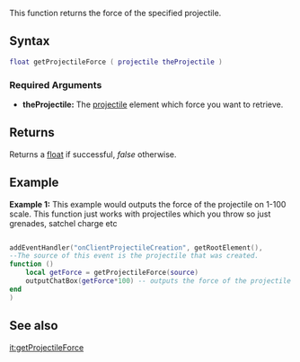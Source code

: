This function returns the force of the specified projectile.

Syntax
------

``` lua
float getProjectileForce ( projectile theProjectile )
```

### Required Arguments

-   **theProjectile:** The [projectile](/docs/projectiles.md "wikilink") element which force you want to retrieve.

Returns
-------

Returns a [float](/docs/float.md "wikilink") if successful, *false* otherwise.

Example
-------

**Example 1:** This example would outputs the force of the projectile on 1-100 scale. This function just works with projectiles which you throw so just grenades, satchel charge etc

``` lua

addEventHandler("onClientProjectileCreation", getRootElement(),
--The source of this event is the projectile that was created.
function ()
    local getForce = getProjectileForce(source)
    outputChatBox(getForce*100) -- outputs the force of the projectile on 1-100 scale
end
)
```

See also
--------

[it:getProjectileForce](/docs/it:getProjectileForce.md "wikilink")

